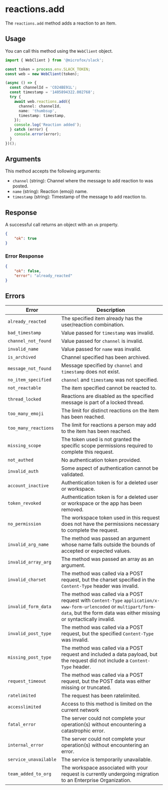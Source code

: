 # reactions.add

The `reactions.add` method adds a reaction to an item.

## Usage

You can call this method using the `WebClient` object.

```typescript
import { WebClient } from '@microfox/slack';

const token = process.env.SLACK_TOKEN;
const web = new WebClient(token);

(async () => {
  const channelId = 'C024BE91L';
  const timestamp = '1405894322.002768';
  try {
    await web.reactions.add({
      channel: channelId,
      name: 'thumbsup',
      timestamp: timestamp,
    });
    console.log('Reaction added');
  } catch (error) {
    console.error(error);
  }
})();
```

## Arguments

This method accepts the following arguments:

*   `channel` (string): Channel where the message to add reaction to was posted.
*   `name` (string): Reaction (emoji) name.
*   `timestamp` (string): Timestamp of the message to add reaction to.

## Response

A successful call returns an object with an `ok` property.

```json
{
    "ok": true
}
```

### Error Response

```json
{
    "ok": false,
    "error": "already_reacted"
}
```

## Errors

| Error | Description |
| --- | --- |
| `already_reacted` | The specified item already has the user/reaction combination. |
| `bad_timestamp` | Value passed for `timestamp` was invalid. |
| `channel_not_found` | Value passed for `channel` is invalid. |
| `invalid_name` | Value passed for `name` was invalid. |
| `is_archived` | Channel specified has been archived. |
| `message_not_found` | Message specified by `channel` and `timestamp` does not exist. |
| `no_item_specified` | `channel` and `timestamp` was not specified. |
| `not_reactable` | The item specified cannot be reacted to. |
| `thread_locked` | Reactions are disabled as the specified message is part of a locked thread. |
| `too_many_emoji` | The limit for distinct reactions on the item has been reached. |
| `too_many_reactions` | The limit for reactions a person may add to the item has been reached. |
| `missing_scope` | The token used is not granted the specific scope permissions required to complete this request. |
| `not_authed` | No authentication token provided. |
| `invalid_auth` | Some aspect of authentication cannot be validated. |
| `account_inactive` | Authentication token is for a deleted user or workspace. |
| `token_revoked` | Authentication token is for a deleted user or workspace or the app has been removed. |
| `no_permission` | The workspace token used in this request does not have the permissions necessary to complete the request. |
| `invalid_arg_name` | The method was passed an argument whose name falls outside the bounds of accepted or expected values. |
| `invalid_array_arg` | The method was passed an array as an argument. |
| `invalid_charset` | The method was called via a POST request, but the charset specified in the `Content-Type` header was invalid. |
| `invalid_form_data` | The method was called via a POST request with `Content-Type` `application/x-www-form-urlencoded` or `multipart/form-data`, but the form data was either missing or syntactically invalid. |
| `invalid_post_type` | The method was called via a POST request, but the specified `Content-Type` was invalid. |
| `missing_post_type` | The method was called via a POST request and included a data payload, but the request did not include a `Content-Type` header. |
| `request_timeout` | The method was called via a POST request, but the POST data was either missing or truncated. |
| `ratelimited` | The request has been ratelimited. |
| `accesslimited` | Access to this method is limited on the current network |
| `fatal_error` | The server could not complete your operation(s) without encountering a catastrophic error. |
| `internal_error` | The server could not complete your operation(s) without encountering an error. |
| `service_unavailable` | The service is temporarily unavailable. |
| `team_added_to_org` | The workspace associated with your request is currently undergoing migration to an Enterprise Organization. | 